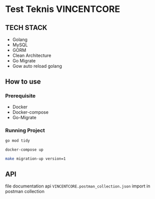 # Test Teknis VINCENTCORE

## TECH STACK

- Golang
- MySQL
- GORM
- Clean Architecture
- Go Migrate
- Gow auto reload golang

## How to use

### Prerequisite

- Docker
- Docker-compose
- Go-Migrate

### Running Project

```bash
go mod tidy

docker-compose up

make migration-up version=1
```

## API

file documentation api `VINCENTCORE.postman_collection.json` import in postman collection
